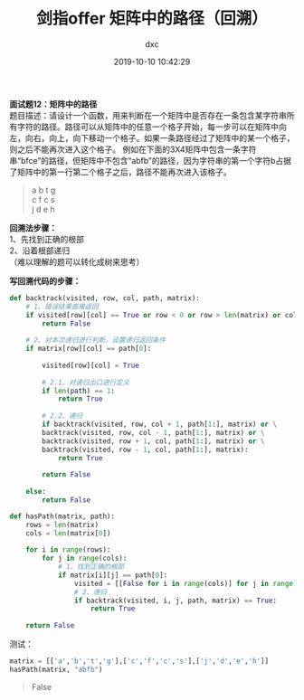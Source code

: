 ﻿---
layout:     post
title:      "剑指offer 矩阵中的路径（回溯）"
date:       2019-10-10 10:42:29
author:     "dxc"
header-img: "img/post-bg-rwd.jpg"
tags:
    - 刷题
---
 
**面试题12：矩阵中的路径**  
题目描述：请设计一个函数，用来判断在一个矩阵中是否存在一条包含某字符串所有字符的路径。路径可以从矩阵中的任意一个格子开始，每一步可以在矩阵中向左，向右，向上，向下移动一个格子。如果一条路径经过了矩阵中的某一个格子，则之后不能再次进入这个格子。 例如在下面的3X4矩阵中包含一条字符串“bfce”的路径，但矩阵中不包含“abfb”的路径，因为字符串的第一个字符b占据了矩阵中的第一行第二个格子之后，路径不能再次进入该格子。   
> a b t g  
c f c s  
j d e h  

**回溯法步骤：**  
1、先找到正确的根部  
2、沿着根部递归  
（难以理解的题可以转化成树来思考）  

**写回溯代码的步骤：**  
```python
def backtrack(visited, row, col, path, matrix):
    # 1、错误结果直接返回   
    if visited[row][col] == True or row < 0 or row > len(matrix) or col < 0 or col > len(matrix[0]):
        return False
    
    # 2、对本次递归进行判断，设置递归返回条件   
    if matrix[row][col] == path[0]:
        
        visited[row][col] = True
        
        # 2.1、对递归出口进行定义   
        if len(path) == 1:
            return True
        
        # 2.2、递归   
        if backtrack(visited, row, col + 1, path[1:], matrix) or \
        backtrack(visited, row, col - 1, path[1:], matrix) or \
        backtrack(visited, row + 1, col, path[1:], matrix) or \
        backtrack(visited, row - 1, col, path[1:], matrix):
            return True
        
        return False
    
    else:
        return False
```

```python
def hasPath(matrix, path):
    rows = len(matrix)
    cols = len(matrix[0])
    
    for i in range(rows):
        for j in range(cols):
            # 1、找到正确的根部   
            if matrix[i][j] == path[0]:
                visited = [[False for i in range(cols)] for j in range(rows)] # 每个根部都需要一个新的visited矩阵   
                # 2、递归   
                if backtrack(visited, i, j, path, matrix) == True:
                    return True
    
    return False
```
测试：
```python
matrix = [['a','b','t','g'],['c','f','c','s'],['j','d','e','h']]
hasPath(matrix, "abfb")
```
> False

